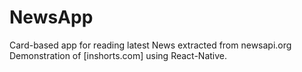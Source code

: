 # NewsApp
Card-based app for reading latest News extracted from newsapi.org
Demonstration of [inshorts.com] using React-Native.
